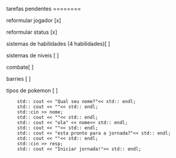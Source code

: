 tarefas pendentes ========

reformular jogador [x]

reformular status [x]

sistemas de habilidades (4 habilidades)[ ]

sistemas de niveis [ ]

combate[ ]

barries [ ]

tipos de pokemon [ ]




        std:: cout << "Qual seu nome?"<< std:: endl;
        std:: cout << ""<< std:: endl;
        std::cin >> nome; 
        std:: cout << ""<< std:: endl;
        std:: cout << "ola" << nome<< std:: endl;
        std:: cout << ""<< std:: endl;
        std:: cout << "esta pronto para a jornada?"<< std:: endl;
        std:: cout << ""<< std:: endl;
        std::cin >> resp; 
        std:: cout << "Iniciar jornada!"<< std:: endl;